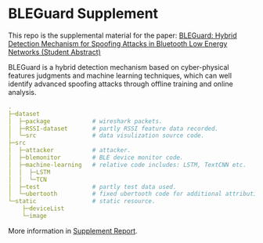 # BLEGuard Supplement

This repo is the supplemental material for the paper: [BLEGuard: Hybrid Detection Mechanism for Spoofing Attacks in Bluetooth Low Energy Networks (Student Abstract)]()

BLEGuard is a hybrid detection mechanism based on cyber-physical features judgments and machine learning techniques, which can well identify advanced spoofing attacks through offline training and online analysis. 




```yaml
.  
├─dataset
│  ├─package			# wireshark packets.
│  ├─RSSI-dataset		# partly RSSI feature data recorded.
│  └─src				# data visulization source code.
├─src
│  ├─attacker			# attacker.
│  ├─blemonitor			# BLE device monitor code.
│  ├─machine-learning	# relative code includes: LSTM, TextCNN etc.
│  │  ├─LSTM
│  │  └─TCN
│  ├─test				# partly test data used.
│  └─ubertooth			# fixed ubertooth code for additional attribution.
└─static				# static resource.
    ├─deviceList
    └─image
```



More information in [Supplement Report](./supplement.md).
